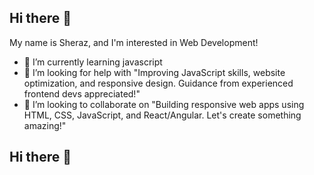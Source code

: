 ## Hi there 👋
My name is Sheraz, and  I'm interested in Web Development!
- 🌱 I’m currently learning  javascript 
- 👯 I’m looking for help with "Improving JavaScript skills, website optimization, and responsive design. Guidance from experienced frontend devs appreciated!"
- 🤔 I’m looking to collaborate on "Building responsive web apps using HTML, CSS, JavaScript, and React/Angular. Let's create something amazing!"








## Hi there 👋

<!--
**sherazcs23/Sherazcs23** is a ✨ _special_ ✨ repository because its `README.md` (this file) appears on your GitHub profile.

- 🔭 I’m currently working on ...
- 🌱 I’m currently learning ...
- 👯 I’m looking to collaborate on ...
- 🤔 I’m looking for help with ...
- 💬 Ask me about ...
- 📫 How to reach me: ...
- 😄 Pronouns: ...
- ⚡ Fun fact: ...
-->
